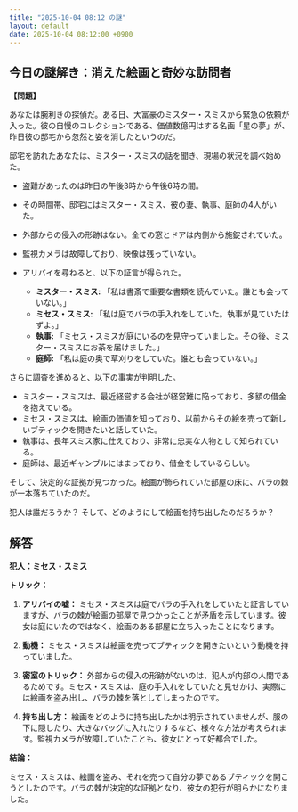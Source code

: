 ```yaml
---
title: "2025-10-04 08:12 の謎"
layout: default
date: 2025-10-04 08:12:00 +0900
---
```

## 今日の謎解き：消えた絵画と奇妙な訪問者

**【問題】**

あなたは腕利きの探偵だ。ある日、大富豪のミスター・スミスから緊急の依頼が入った。彼の自慢のコレクションである、価値数億円はする名画「星の夢」が、昨日彼の邸宅から忽然と姿を消したというのだ。

邸宅を訪れたあなたは、ミスター・スミスの話を聞き、現場の状況を調べ始めた。

*   盗難があったのは昨日の午後3時から午後6時の間。
*   その時間帯、邸宅にはミスター・スミス、彼の妻、執事、庭師の4人がいた。
*   外部からの侵入の形跡はない。全ての窓とドアは内側から施錠されていた。
*   監視カメラは故障しており、映像は残っていない。
*   アリバイを尋ねると、以下の証言が得られた。

    *   **ミスター・スミス:** 「私は書斎で重要な書類を読んでいた。誰とも会っていない。」
    *   **ミセス・スミス:** 「私は庭でバラの手入れをしていた。執事が見ていたはずよ。」
    *   **執事:** 「ミセス・スミスが庭にいるのを見守っていました。その後、ミスター・スミスにお茶を届けました。」
    *   **庭師:** 「私は庭の奥で草刈りをしていた。誰とも会っていない。」

さらに調査を進めると、以下の事実が判明した。

*   ミスター・スミスは、最近経営する会社が経営難に陥っており、多額の借金を抱えている。
*   ミセス・スミスは、絵画の価値を知っており、以前からその絵を売って新しいブティックを開きたいと話していた。
*   執事は、長年スミス家に仕えており、非常に忠実な人物として知られている。
*   庭師は、最近ギャンブルにはまっており、借金をしているらしい。

そして、決定的な証拠が見つかった。絵画が飾られていた部屋の床に、バラの棘が一本落ちていたのだ。

犯人は誰だろうか？ そして、どのようにして絵画を持ち出したのだろうか？

## 解答

**犯人：ミセス・スミス**

**トリック：**

1.  **アリバイの嘘：** ミセス・スミスは庭でバラの手入れをしていたと証言していますが、バラの棘が絵画の部屋で見つかったことが矛盾を示しています。彼女は庭にいたのではなく、絵画のある部屋に立ち入ったことになります。

2.  **動機：** ミセス・スミスは絵画を売ってブティックを開きたいという動機を持っていました。

3.  **密室のトリック：** 外部からの侵入の形跡がないのは、犯人が内部の人間であるためです。ミセス・スミスは、庭の手入れをしていたと見せかけ、実際には絵画を盗み出し、バラの棘を落としてしまったのです。

4.  **持ち出し方：** 絵画をどのように持ち出したかは明示されていませんが、服の下に隠したり、大きなバッグに入れたりするなど、様々な方法が考えられます。監視カメラが故障していたことも、彼女にとって好都合でした。

**結論：**

ミセス・スミスは、絵画を盗み、それを売って自分の夢であるブティックを開こうとしたのです。バラの棘が決定的な証拠となり、彼女の犯行が明らかになりました。
